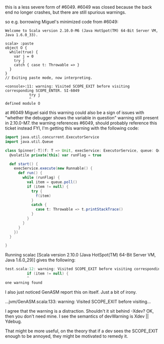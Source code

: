 this is a less severe form of #6049. #6049 was closed because the back end no longer crashes, but there are still spurious warnings.

so e.g. borrowing Miguel's minimized code from #6049:

```
Welcome to Scala version 2.10.0-M6 (Java HotSpot(TM) 64-Bit Server VM, Java 1.6.0_33).

scala> :paste
object O {
  while(true) {
    var j = 0
    try j
    catch { case t: Throwable => }
  }
}
// Exiting paste mode, now interpreting.

<console>:11: warning: Visited SCOPE_EXIT before visiting corresponding SCOPE_ENTER. SI-6049
           try j
           ^
defined module O
```

at #6049 Miguel said this warning could also be a sign of issues with "whether the debugger shows the variable in question"
warning still present in 2.10.0-M7. the warning references #6049, should probably reference this ticket instead
FYI, I'm getting this warning with the following code:

```scala
import java.util.concurrent.ExecutorService
import java.util.Queue

class Spinner[-T](f: T => Unit, execService: ExecutorService, queue: Queue[T]) {
  @volatile private[this] var runFlag = true

  def start() {
    execService.execute(new Runnable() {
      def run() {
        while (runFlag) {
          val item = queue.poll()
          if (item != null) {
            try {
              f(item)
            }
            catch {
              case t: Throwable => t.printStackTrace()
            }
          }
        }
      }
    })
  }

}
```

Running scalac [Scala version 2.10.0 (Java HotSpot(TM) 64-Bit Server VM, Java 1.6.0_29)] gives the following:

```scala
test.scala:12: warning: Visited SCOPE_EXIT before visiting corresponding SCOPE_ENTER. SI-6049
          if (item != null) {
          ^
one warning found
```
I also just noticed GenASM report this on itself.  Just a bit of irony.

...jvm/GenASM.scala:133: warning: Visited SCOPE_EXIT before visiting...

I agree that the warning is a distraction. Shouldn't it sit behind -Xdev?
OK, then you don't need mine. I see the semantics of devWarning is Xdev || Ydebug.

That might be more useful, on the theory that if a dev sees the SCOPE_EXIT enough to be annoyed, they might be motivated to remedy it.
